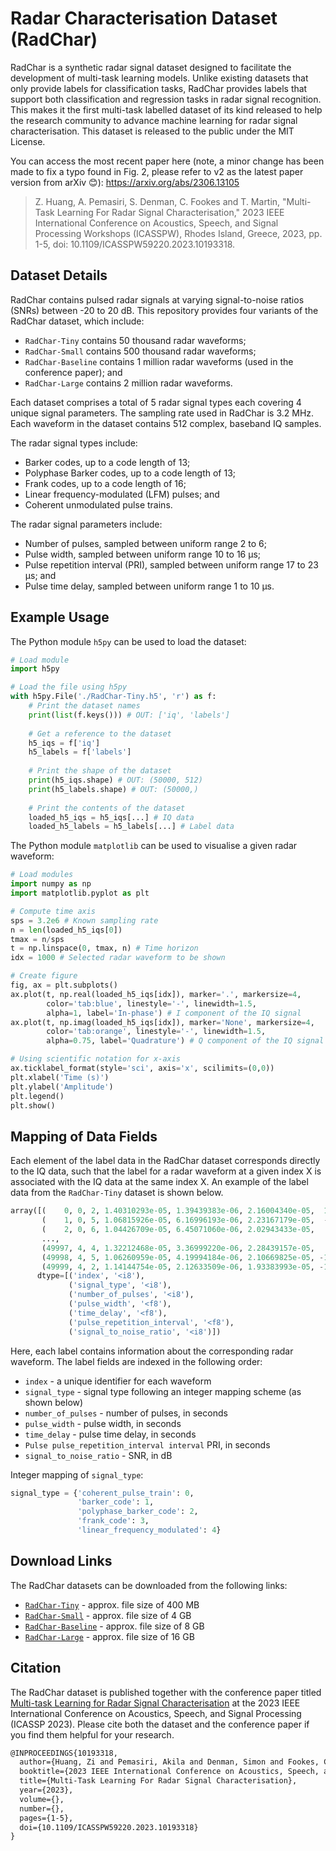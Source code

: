 

# Radar Characterisation Dataset (RadChar)

RadChar is a synthetic radar signal dataset designed to facilitate the development of multi-task learning models. Unlike existing datasets that only provide labels for classification tasks, RadChar provides labels that support both classification and regression tasks in radar signal recognition. This makes it the first multi-task labelled dataset of its kind released to help the research community to advance machine learning for radar signal characterisation. This dataset is released to the public under the MIT License. 

You can access the most recent paper here (note, a minor change has been made to fix a typo found in Fig. 2, please refer to v2 as the latest paper version from arXiv 😊): https://arxiv.org/abs/2306.13105

> Z. Huang, A. Pemasiri, S. Denman, C. Fookes and T. Martin, "Multi-Task Learning For Radar Signal Characterisation," 2023 IEEE International Conference on Acoustics, Speech, and Signal Processing Workshops (ICASSPW), Rhodes Island, Greece, 2023, pp. 1-5, doi: 10.1109/ICASSPW59220.2023.10193318.

## Dataset Details

RadChar contains pulsed radar signals at varying signal-to-noise ratios (SNRs) between -20 to 20 dB. This repository provides four variants of the RadChar dataset, which include:

- `RadChar-Tiny` contains 50 thousand radar waveforms;
- `RadChar-Small` contains 500 thousand radar waveforms;
- `RadChar-Baseline` contains 1 million radar waveforms (used in the conference paper); and
- `RadChar-Large` contains 2 million radar waveforms.

Each dataset comprises a total of 5 radar signal types each covering 4 unique signal parameters. The sampling rate used in RadChar is 3.2 MHz. Each waveform in the dataset contains 512 complex, baseband IQ samples.

The radar signal types include: 
- Barker codes, up to a code length of 13;
- Polyphase Barker codes, up to a code length of 13;
- Frank codes, up to a code length of 16;
- Linear frequency-modulated (LFM) pulses; and 
- Coherent unmodulated pulse trains. 

The radar signal parameters include:
- Number of pulses, sampled between uniform range 2 to 6; 
- Pulse width, sampled between uniform range 10 to 16 µs;
- Pulse repetition interval (PRI), sampled between uniform range 17 to 23 µs; and
- Pulse time delay, sampled between uniform range 1 to 10 µs.

## Example Usage

The Python module `h5py` can be used to load the dataset:

```python
# Load module
import h5py

# Load the file using h5py
with h5py.File('./RadChar-Tiny.h5', 'r') as f:
    # Print the dataset names
    print(list(f.keys())) # OUT: ['iq', 'labels']
    
    # Get a reference to the dataset
    h5_iqs = f['iq'] 
    h5_labels = f['labels'] 
    
    # Print the shape of the dataset
    print(h5_iqs.shape) # OUT: (50000, 512)
    print(h5_labels.shape) # OUT: (50000,)
    
    # Print the contents of the dataset
    loaded_h5_iqs = h5_iqs[...] # IQ data
    loaded_h5_labels = h5_labels[...] # Label data
```

The Python module `matplotlib` can be used to visualise a given radar waveform:

```python
# Load modules
import numpy as np
import matplotlib.pyplot as plt

# Compute time axis
sps = 3.2e6 # Known sampling rate
n = len(loaded_h5_iqs[0])
tmax = n/sps
t = np.linspace(0, tmax, n) # Time horizon
idx = 1000 # Selected radar waveform to be shown 

# Create figure
fig, ax = plt.subplots()
ax.plot(t, np.real(loaded_h5_iqs[idx]), marker='.', markersize=4, 
        color='tab:blue', linestyle='-', linewidth=1.5, 
        alpha=1, label='In-phase') # I component of the IQ signal
ax.plot(t, np.imag(loaded_h5_iqs[idx]), marker='None', markersize=4, 
        color='tab:orange', linestyle='-', linewidth=1.5, 
        alpha=0.75, label='Quadrature') # Q component of the IQ signal

# Using scientific notation for x-axis
ax.ticklabel_format(style='sci', axis='x', scilimits=(0,0))
plt.xlabel('Time (s)')
plt.ylabel('Amplitude')
plt.legend()
plt.show()
```

## Mapping of Data Fields

Each element of the label data in the RadChar dataset corresponds directly to the IQ data, such that the label for a radar waveform at a given index X is associated with the IQ data at the same index X. An example of the label data from the `RadChar-Tiny` dataset is shown below.

```python
array([(    0, 0, 2, 1.40310293e-05, 1.39439383e-06, 2.16004340e-05,  13),
       (    1, 0, 5, 1.06815926e-05, 6.16996193e-06, 2.23167179e-05,  -6),
       (    2, 0, 6, 1.04426709e-05, 6.45071060e-06, 2.02943433e-05,   4),
       ...,
       (49997, 4, 4, 1.32212468e-05, 3.36999220e-06, 2.28439157e-05,   3),
       (49998, 4, 5, 1.06260959e-05, 4.19994184e-06, 2.10669825e-05, -10),
       (49999, 4, 2, 1.14144754e-05, 2.12633509e-06, 1.93383993e-05, -14)],
      dtype=[('index', '<i8'), 
             ('signal_type', '<i8'), 
             ('number_of_pulses', '<i8'), 
             ('pulse_width', '<f8'), 
             ('time_delay', '<f8'), 
             ('pulse_repetition_interval', '<f8'), 
             ('signal_to_noise_ratio', '<i8')])
```

Here, each label contains information about the corresponding radar waveform. The label fields are indexed in the following order:

- `index` - a unique identifier for each waveform
- `signal_type` - signal type following an integer mapping scheme (as shown below) 
- `number_of_pulses` - number of pulses, in seconds
- `pulse_width` - pulse width, in seconds
- `time_delay` - pulse time delay, in seconds
- `Pulse pulse_repetition_interval interval` PRI, in seconds
- `signal_to_noise_ratio` - SNR, in dB

Integer mapping of `signal_type`:

```python
signal_type = {'coherent_pulse_train': 0, 
               'barker_code': 1, 
               'polyphase_barker_code': 2,
               'frank_code': 3, 
               'linear_frequency_modulated': 4}
```

## Download Links

The RadChar datasets can be downloaded from the following links:

- [`RadChar-Tiny`](https://radchar.s3.ap-southeast-2.amazonaws.com/RadChar-Tiny.h5) - approx. file size of 400 MB
- [`RadChar-Small`](https://radchar.s3.ap-southeast-2.amazonaws.com/RadChar-Small.h5) - approx. file size of 4 GB
- [`RadChar-Baseline`](https://radchar.s3.ap-southeast-2.amazonaws.com/RadChar-Medium.h5) - approx. file size of 8 GB
- [`RadChar-Large`](https://radchar.s3.ap-southeast-2.amazonaws.com/RadChar-Large.h5) - approx. file size of 16 GB

## Citation

The RadChar dataset is published together with the conference paper titled [Multi-task Learning for Radar Signal Characterisation](https://arxiv.org/abs/2306.13105) at the 2023 IEEE International Conference on Acoustics, Speech, and Signal Processing (ICASSP 2023). Please cite both the dataset and the conference paper if you find them helpful for your research.

```latex
@INPROCEEDINGS{10193318,
  author={Huang, Zi and Pemasiri, Akila and Denman, Simon and Fookes, Clinton and Martin, Terrence},
  booktitle={2023 IEEE International Conference on Acoustics, Speech, and Signal Processing Workshops (ICASSPW)}, 
  title={Multi-Task Learning For Radar Signal Characterisation}, 
  year={2023},
  volume={},
  number={},
  pages={1-5},
  doi={10.1109/ICASSPW59220.2023.10193318}
}
```

